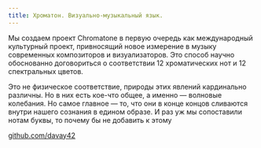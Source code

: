 ```yaml
---
title: Хроматон. Визуально-музыкальный язык.
---
```


Мы создаем проект Chromatone в первую очередь как международный культурный проект, привносящий новое измерение в музыку современных композиторов и визуализаторов. Это способ научно обоснованно договориться о соответствии 12 хроматических нот и 12 спектральных цветов.

Это не физическое соответствие, природы этих явлений кардинально различны. Но в них есть кое-что общее, а именно — волновые колебания. Но самое главное — то, что они в конце концов сливаются внутри нашего сознания в едином образе. И раз уж мы сопоставили нотам буквы, то почему бы не добавить к этому 

[github.com/davay42](https://github.com/davay42)